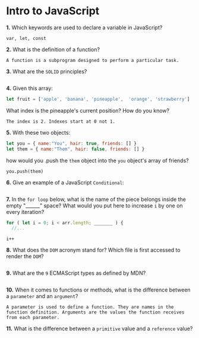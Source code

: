 # Intro to JavaScript

**1.** Which keywords are used to declare a variable in JavaScript?
<!-- enter you answer in the space below -->
```
var, let, const
```
**2.** What is the definition of a function?
<!-- enter you answer in the space below -->
```
A function is a subprogram designed to perform a particular task.
```
**3.** What are the `SOLID` principles?
<!-- enter you answer in the space below -->
```

```
**4.** Given this array: 
```js
let fruit = ['apple', 'banana', 'pineapple',  'orange', 'strawberry']
``` 
What index is the pineapple's current position? How do you know?
<!-- enter you answer in the space below -->
```
The index is 2. Indexes start at 0 not 1.
```
**5.** With these two objects: 
```js
let you = { name:"You", hair: true, friends: [] }
let them = { name:"Them", hair: false, friends: [] }
```
how would you .push the `them` object into the `you` object's array of friends?
<!-- enter you answer in the space below -->
```
you.push(them)
```

**6.** Give an example of a JavaScript `Conditional`:
<!-- enter you answer in the space below -->
```

```
**7.** In the `for loop` below, what is the name of the piece belongs inside the empty "______" space? What would you put here to increase `i` by one on every iteration?
```js
for ( let i = 0; i < arr.length; _______ ) {
  //...
```
<!-- enter you answer in the space below -->
```
i++
```
**8.** What does the `DOM` acronym stand for? Which file is first accessed to render the `DOM`?
<!-- enter you answer in the space below -->
```

```

**9.** What are the `9` ECMAScript types as defined by MDN?
<!-- enter you answer in the space below -->
```

```
**10.** When it comes to functions or methods, what is the difference between a `parameter` and an `argument`?
<!-- enter you answer in the space below -->
```
A parameter is used to define a function. They are names in the function definition. Arguments are the values the function receives from each parameter.
```
**11.** What is the difference between a `primitive` value and a `reference` value?
<!-- enter you answer in the space below -->
```

```